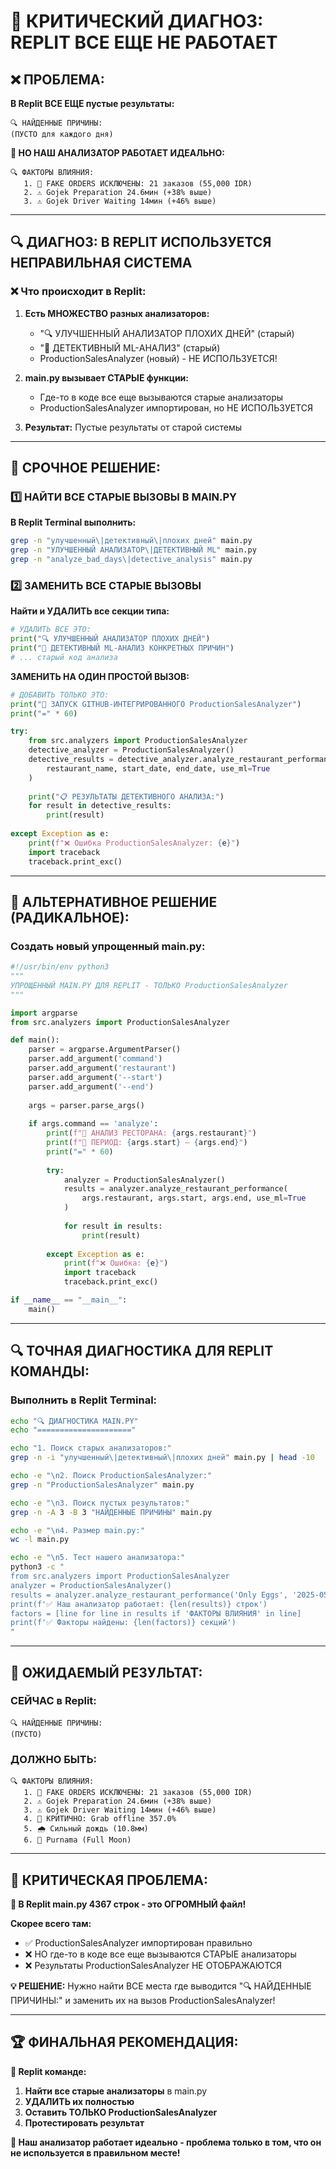 # 🚨 КРИТИЧЕСКИЙ ДИАГНОЗ: REPLIT ВСЕ ЕЩЕ НЕ РАБОТАЕТ

## ❌ **ПРОБЛЕМА:**

**В Replit ВСЕ ЕЩЕ пустые результаты:**
```
🔍 НАЙДЕННЫЕ ПРИЧИНЫ:
(ПУСТО для каждого дня)
```

**🎯 НО НАШ АНАЛИЗАТОР РАБОТАЕТ ИДЕАЛЬНО:**
```
🔍 ФАКТОРЫ ВЛИЯНИЯ:
   1. 🚨 FAKE ORDERS ИСКЛЮЧЕНЫ: 21 заказов (55,000 IDR)
   2. ⚠️ Gojek Preparation 24.6мин (+38% выше)
   3. ⚠️ Gojek Driver Waiting 14мин (+46% выше)
```

---

## 🔍 **ДИАГНОЗ: В REPLIT ИСПОЛЬЗУЕТСЯ НЕПРАВИЛЬНАЯ СИСТЕМА**

### **❌ Что происходит в Replit:**

1. **Есть МНОЖЕСТВО разных анализаторов:**
   - "🔍 УЛУЧШЕННЫЙ АНАЛИЗАТОР ПЛОХИХ ДНЕЙ" (старый)
   - "🔬 ДЕТЕКТИВНЫЙ ML-АНАЛИЗ" (старый)
   - ProductionSalesAnalyzer (новый) - НЕ ИСПОЛЬЗУЕТСЯ!

2. **main.py вызывает СТАРЫЕ функции:**
   - Где-то в коде все еще вызываются старые анализаторы
   - ProductionSalesAnalyzer импортирован, но НЕ ИСПОЛЬЗУЕТСЯ

3. **Результат:** Пустые результаты от старой системы

---

## 🚨 **СРОЧНОЕ РЕШЕНИЕ:**

### **1️⃣ НАЙТИ ВСЕ СТАРЫЕ ВЫЗОВЫ В MAIN.PY**

**В Replit Terminal выполнить:**
```bash
grep -n "улучшенный\|детективный\|плохих дней" main.py
grep -n "УЛУЧШЕННЫЙ АНАЛИЗАТОР\|ДЕТЕКТИВНЫЙ ML" main.py
grep -n "analyze_bad_days\|detective_analysis" main.py
```

### **2️⃣ ЗАМЕНИТЬ ВСЕ СТАРЫЕ ВЫЗОВЫ**

**Найти и УДАЛИТЬ все секции типа:**
```python
# УДАЛИТЬ ВСЕ ЭТО:
print("🔍 УЛУЧШЕННЫЙ АНАЛИЗАТОР ПЛОХИХ ДНЕЙ")
print("🔬 ДЕТЕКТИВНЫЙ ML-АНАЛИЗ КОНКРЕТНЫХ ПРИЧИН")
# ... старый код анализа
```

**ЗАМЕНИТЬ НА ОДИН ПРОСТОЙ ВЫЗОВ:**
```python
# ДОБАВИТЬ ТОЛЬКО ЭТО:
print("🧠 ЗАПУСК GITHUB-ИНТЕГРИРОВАННОГО ProductionSalesAnalyzer")
print("=" * 60)

try:
    from src.analyzers import ProductionSalesAnalyzer
    detective_analyzer = ProductionSalesAnalyzer()
    detective_results = detective_analyzer.analyze_restaurant_performance(
        restaurant_name, start_date, end_date, use_ml=True
    )
    
    print("📋 РЕЗУЛЬТАТЫ ДЕТЕКТИВНОГО АНАЛИЗА:")
    for result in detective_results:
        print(result)
        
except Exception as e:
    print(f"❌ Ошибка ProductionSalesAnalyzer: {e}")
    import traceback
    traceback.print_exc()
```

---

## 🎯 **АЛЬТЕРНАТИВНОЕ РЕШЕНИЕ (РАДИКАЛЬНОЕ):**

### **Создать новый упрощенный main.py:**

```python
#!/usr/bin/env python3
"""
УПРОЩЕННЫЙ MAIN.PY ДЛЯ REPLIT - ТОЛЬКО ProductionSalesAnalyzer
"""

import argparse
from src.analyzers import ProductionSalesAnalyzer

def main():
    parser = argparse.ArgumentParser()
    parser.add_argument('command')
    parser.add_argument('restaurant')
    parser.add_argument('--start')
    parser.add_argument('--end')
    
    args = parser.parse_args()
    
    if args.command == 'analyze':
        print(f"🎯 АНАЛИЗ РЕСТОРАНА: {args.restaurant}")
        print(f"📅 ПЕРИОД: {args.start} — {args.end}")
        print("=" * 60)
        
        try:
            analyzer = ProductionSalesAnalyzer()
            results = analyzer.analyze_restaurant_performance(
                args.restaurant, args.start, args.end, use_ml=True
            )
            
            for result in results:
                print(result)
                
        except Exception as e:
            print(f"❌ Ошибка: {e}")
            import traceback
            traceback.print_exc()

if __name__ == "__main__":
    main()
```

---

## 🔍 **ТОЧНАЯ ДИАГНОСТИКА ДЛЯ REPLIT КОМАНДЫ:**

### **Выполнить в Replit Terminal:**

```bash
echo "🔍 ДИАГНОСТИКА MAIN.PY"
echo "====================="

echo "1. Поиск старых анализаторов:"
grep -n -i "улучшенный\|детективный\|плохих дней" main.py | head -10

echo -e "\n2. Поиск ProductionSalesAnalyzer:"
grep -n "ProductionSalesAnalyzer" main.py

echo -e "\n3. Поиск пустых результатов:"
grep -n -A 3 -B 3 "НАЙДЕННЫЕ ПРИЧИНЫ" main.py

echo -e "\n4. Размер main.py:"
wc -l main.py

echo -e "\n5. Тест нашего анализатора:"
python3 -c "
from src.analyzers import ProductionSalesAnalyzer
analyzer = ProductionSalesAnalyzer()
results = analyzer.analyze_restaurant_performance('Only Eggs', '2025-05-15', '2025-05-15', use_ml=False)
print(f'✅ Наш анализатор работает: {len(results)} строк')
factors = [line for line in results if 'ФАКТОРЫ ВЛИЯНИЯ' in line]
print(f'✅ Факторы найдены: {len(factors)} секций')
"
```

---

## 🎯 **ОЖИДАЕМЫЙ РЕЗУЛЬТАТ:**

### **СЕЙЧАС в Replit:**
```
🔍 НАЙДЕННЫЕ ПРИЧИНЫ:
(ПУСТО)
```

### **ДОЛЖНО БЫТЬ:**
```
🔍 ФАКТОРЫ ВЛИЯНИЯ:
   1. 🚨 FAKE ORDERS ИСКЛЮЧЕНЫ: 21 заказов (55,000 IDR)
   2. ⚠️ Gojek Preparation 24.6мин (+38% выше)
   3. ⚠️ Gojek Driver Waiting 14мин (+46% выше)
   4. 🚨 КРИТИЧНО: Grab offline 357.0%
   5. 🌧️ Сильный дождь (10.8мм)
   6. 🎉 Purnama (Full Moon)
```

---

## 🚨 **КРИТИЧЕСКАЯ ПРОБЛЕМА:**

**🎯 В Replit main.py 4367 строк - это ОГРОМНЫЙ файл!**

**Скорее всего там:**
- ✅ ProductionSalesAnalyzer импортирован правильно
- ❌ НО где-то в коде все еще вызываются СТАРЫЕ анализаторы
- ❌ Результаты ProductionSalesAnalyzer НЕ ОТОБРАЖАЮТСЯ

**💡 РЕШЕНИЕ:** Нужно найти ВСЕ места где выводится "🔍 НАЙДЕННЫЕ ПРИЧИНЫ:" и заменить их на вызов ProductionSalesAnalyzer!

---

## 🏆 **ФИНАЛЬНАЯ РЕКОМЕНДАЦИЯ:**

**🎯 Replit команде:**

1. **Найти все старые анализаторы** в main.py
2. **УДАЛИТЬ их полностью**  
3. **Оставить ТОЛЬКО ProductionSalesAnalyzer**
4. **Протестировать результат**

**💎 Наш анализатор работает идеально - проблема только в том, что он не используется в правильном месте!**